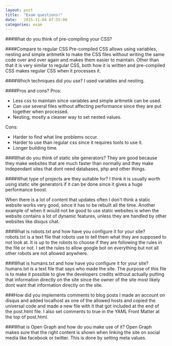 ```yaml
---
layout: post
title:  "Exam questions!"
date:   2015-11-04 07:55:00
categories: exam
---
```


###What do you think of pre-compiling your CSS?

####Compare to regular CSS
Pre-compiled CSS allows using variables, nesting and simple aritmetik to make the CSS files without writing the same code over and over again and makes them easier to maintain.
Other than that it is very similar to regular CSS, both how it is written and pre-compiled CSS makes regular CSS when it processes it.

####Which techniques did you use?
I used variables and nesting.

####Pros and cons?
Pros:
<ul>
  <li>Less css to maintain since variables and simple aritmetik can be used.</li>
  <li>Can use several files without affecting performance since they are put together when processed.</li>
  <li>Nesting, mostly a cleaner way to set nested values.</li>
</ul>
Cons:
<ul>
  <li>Harder to find what line problems occur.</li>
  <li>Harder to use than regular css since it requires tools to use it.</li>
  <li>Longer building time.</li>
</ul>

###What do you think of static site generators?
They are good because they make websites that are much faster than normally and they make independant sites that dont need databases, php and other things.

####What type of projects are they suitable for?
I think it is usually worth using static site generators if it can be done since it gives a huge performance boost.

When there is a lot of content that updates often I don't think a static website works very good, since it has to be rebuilt all the time.
Another example of when it would not be good to use static websites is when the website contains a lot of dynamic features, unless they are handled by other websites like disqus chat.

###What is robots.txt and how have you configure it for your site?
robots.txt is a text file that robots use to tell them what they are supposed to not look at. It is up to the robots to choose if they are following the rules in the file or not.
I set the rules to allow google bot on everything but not all other robots are not allowed anywhere.

###What is humans.txt and how have you configure it for your site?
humans.txt is a text file that says who made the site. The purpose of this file is to make it possible to give the developers credits without actually putting that information directly
 on the site since the owner of the site most likely dont want that information directly on the site.

###How did you implements comments to blog posts
I made an account on disqus and added localhost as one of the allowed hosts and copied the universal code and made a new file with it that got included at the end of the post.html file.
I also set comments to true in the YAML Front Matter at the top of post.html.

###What is Open Graph and how do you make use of it?
Open Graph makes sure that the right content is shown when linking the site on social media like facebook or twitter. This is done by setting meta values.
